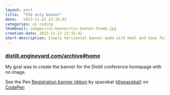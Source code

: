 ```yaml
---
layout: post
title:  "CSS only banner"
date:   2013-11-22 23:15:42
categories: ui coding
thumbnail: images/css-banner/css-banner-thumb.jpg
creation-date: 2013-11-22 23:15:42
short-description: Simple horizontal banner made with Haml and Sass for the Distill website
---
```


### [distill.engineyard.com/archive#home](http://distill.engineyard.com/archive#home)

My goal was to create the banner for the Distill conference homepage with no image.

<p data-height="336" data-theme-id="0" data-slug-hash="kaDdr" data-user="spacekat" data-default-tab="result" class='codepen'>See the Pen <a href='http://codepen.io/spacekat/pen/kaDdr'>Registration banner ribbon</a> by spacekat (<a href='http://codepen.io/spacekat'>@spacekat</a>) on <a href='http://codepen.io'>CodePen</a></p>
<script async src="//codepen.io/assets/embed/ei.js"></script>
